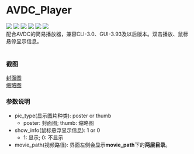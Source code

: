 # AVDC_Player
<a title="Hits" target="_blank" href="https://github.com/moyy996/avdc_player"><img src="https://hits.b3log.org/moyy996/AVDC_Player.svg"></a>
![](https://img.shields.io/badge/build-passing-brightgreen.svg?style=flat-square)
![](https://img.shields.io/github/downloads/moyy996/avdc_player/total.svg?style=flat-square)
![](https://img.shields.io/github/license/moyy996/avdc_player.svg?style=flat-square)
![](https://img.shields.io/github/release/moyy996/avdc_player.svg?style=flat-square)
![](https://img.shields.io/badge/Python-3.7-yellow.svg?style=flat-square&logo=python)<br>
 配合AVDC的简易播放器，兼容CLI-3.0、GUI-3.93及以后版本。双击播放、鼠标悬停显示信息。<br><br>
 
### 截图
[封面图](https://www.s2tu.com/images/2020/04/02/AVDC_Player_postere637510ce3c4823b.png)<br>
[缩略图](https://www.s2tu.com/images/2020/04/02/AVDC_Player_thumb2828697cbd5b7d9b.png)<br>

### 参数说明
* pic_type(显示图片种类): poster or thumb <br>
    * poster: 封面图; thumb: 缩略图 <br>
* show_info(鼠标悬浮显示信息): 1 or 0 <br>
    * 1: 显示; 0: 不显示 <br>
* movie_path(视频路径): 界面左侧会显示**movie_path**下的**两层目录**。
